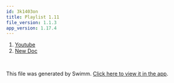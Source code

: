 ```yaml
---
id: 3k1403on
title: Playlist 1.11
file_version: 1.1.3
app_version: 1.17.4
---
```


<!-- Steps - Do not remove this comment -->
1. [Youtube](youtube.tk3l23g5.sw.md)
2. [New Doc](new-doc.xq34l1i9.sw.md)


<br/>

This file was generated by Swimm. [Click here to view it in the app](https://app.swimm.io/repos/Z2l0aHViJTNBJTNBY3NoYXJwLXNoYXVsLXRlc3QlM0ElM0Fzd2ltbWlv/playlists/3k1403on).
